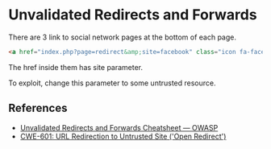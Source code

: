 # Unvalidated Redirects and Forwards

There are 3 link to social network pages at the bottom of each page.
```html
<a href="index.php?page=redirect&amp;site=facebook" class="icon fa-facebook"></a>
```
The href inside them has site parameter.

To exploit, change this parameter to some untrusted resource.

## References
- [Unvalidated Redirects and Forwards Cheatsheet — OWASP](https://cheatsheetseries.owasp.org/cheatsheets/Unvalidated_Redirects_and_Forwards_Cheat_Sheet.html)
- [CWE-601: URL Redirection to Untrusted Site ('Open Redirect')](https://cwe.mitre.org/data/definitions/601.html)